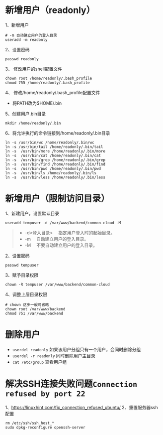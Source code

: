 # 新增用户（readonly）
1、新增用户
```
# -m 自动建立用户的登入目录
useradd -m readonly
```

2、设置密码
```
passwd readonly
```

3、 修改用户的shell配置文件
```
chown root /home/readonly/.bash_profile
chmod 755 /home/readonly/.bash_profile
```

4、 修改/home/readonly/.bash_profile配置文件
- 将PATH改为$HOME/.bin

5、创建用户.bin目录
```
mkdir /home/readonly/.bin
```

6、将允许执行的命令链接到/home/readonly/.bin目录
```shell
ln -s /usr/bin/wc /home/readonly/.bin/wc
ln -s /usr/bin/tail /home/readonly/.bin/tail
ln -s  /usr/bin/more /home/readonly/.bin/more
ln -s  /usr/bin/cat /home/readonly/.bin/cat
ln -s  /usr/bin/grep /home/readonly/.bin/grep
ln -s  /usr/bin/find /home/readonly/.bin/find
ln -s  /usr/bin/pwd /home/readonly/.bin/pwd
ln -s  /usr/bin/ls /home/readonly/.bin/ls
ln -s  /usr/bin/less /home/readonly/.bin/less
```

# 新增用户（限制访问目录）
1、新建用户，设置默认目录
```
useradd tempuser -d /var/www/backend/common-cloud -M
```
> - -d<登入目录> 　指定用户登入时的起始目录。
> - -m 　自动建立用户的登入目录。
> - -M 　不要自动建立用户的登入目录。

2、设置密码
```
passwd tempuser
```
3、赋予目录权限
```
chown -R tempuser /var/www/backend/common-cloud
```
4、调整上层目录权限
```
# chown 这步一般可省略
chown root /var/www/backend
chmod 751 /var/www/backend
```

# 删除用户
- `userdel readonly` 如果该用户分组只有一个用户，会同时删除分组
- `userdel -r readonly` 同时删除用户主目录
- `cat /etc/group` 查看用户组


# 解决SSH连接失败问题`Connection refused by port 22`
1、https://linuxhint.com/fix_connection_refused_ubuntu/
2、重置服务器ssh配置
```
rm /etc/ssh/ssh_host_*
sudo dpkg-reconfigure openssh-server
```


